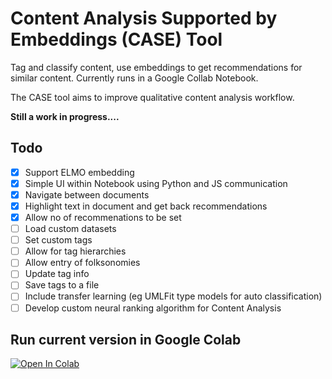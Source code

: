 # Content Analysis Supported by Embeddings (CASE) Tool

Tag and classify content, use embeddings to get recommendations for similar content. Currently runs in a Google Collab Notebook.

The CASE tool aims to improve qualitative content analysis workflow.

**Still a work in progress....**

## Todo

- [x] Support ELMO embedding
- [x] Simple UI within Notebook using Python and JS communication
- [x] Navigate between documents
- [x] Highlight text in document and get back recommendations
- [x] Allow no of recommenations to be set
- [ ] Load custom datasets
- [ ] Set custom tags
- [ ] Allow for tag hierarchies
- [ ] Allow entry of folksonomies
- [ ] Update tag info 
- [ ] Save tags to a file
- [ ] Include transfer learning (eg UMLFit type models for auto classification)
- [ ] Develop custom neural ranking algorithm for Content Analysis

## Run current version in Google Colab

[![Open In Colab](https://colab.research.google.com/assets/colab-badge.svg)](https://colab.research.google.com/github/CASE_QualContentTool/blob/master/CASE_Tool_V0_5.ipynb)


